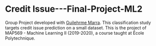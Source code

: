 # Credit  Issue---Final-Project-ML2
Group Project developed with [Guilehrme Marra](https://github.com/gui-marra).
This classification study targets credit issue prediction on a small dataset.
This is the project of  MAP569 - Machine Learning II (2019-2020), a course taught at École Polytechnique.
